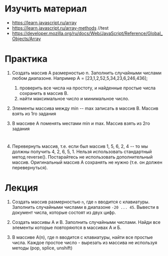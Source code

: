 # Изучить материал

* https://learn.javascript.ru/array
* https://learn.javascript.ru/array-methods //test
* https://developer.mozilla.org/ru/docs/Web/JavaScript/Reference/Global_Objects/Array


# Практика

1) Создать массив А размерностью n. Заполнить случайными числами любом диапазоне.
Например A = [23,1,2,52,5,34,23,6,246,436];
    1. проверить все числа на простоту, и найденные простые числа сохранить в массив B.
    2. найти максимальное число и минимальное число. 
   
2) Элементы массива между min -- max записать в массив B. Массив взять из 1го задания

3) В массиве A поменять местами min и max. Массив взять из 2го задания

#

4) Перевернуть массив, т.е. если был массив 1, 5, 6, 2, 4 -- то мы должны получить 4, 2, 6, 5, 1.
Нельзя использовать стандартный метод reverse(). 
Постарайтесь не использовать дополнительный массив. Оригинальный массив А сохранять не нужно (т.е. он должен перевернуться).

# Лекция

1. Создать массив размерностью `n`, где `n` вводится с клавиатуры.
 Заполнить случайными числами в диапазоне `-20 ... 45`.
 Вывести в документ числа, которые состоят из двух цифр.

2. Создать массивы А и В. Заполнить случайными числами. 
    Найди все элементы которые повторяются в массивах А и Б.

3. В массиве A(n), где n вводится с клавиатуры, найти все простые числа.
Каждое простое число - вырезать из массива не используя методы (pop, splice, unshift)

